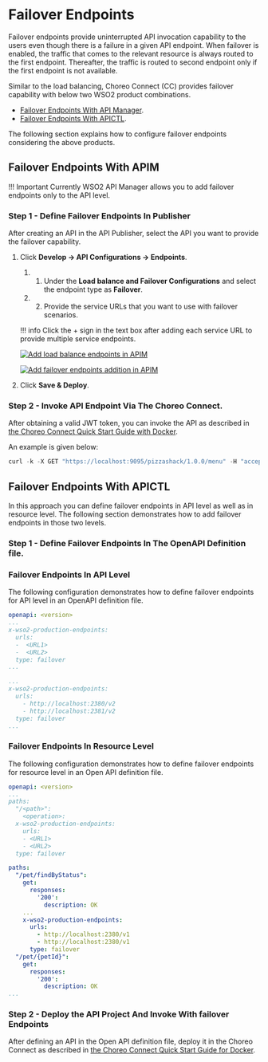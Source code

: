 # Failover Endpoints

Failover endpoints provide uninterrupted API invocation capability to the users even though there is a failure in a given API endpoint. When failover is enabled, the traffic that comes to the relevant resource is always routed to the first endpoint. Thereafter, the traffic is routed to second endpoint only if the first endpoint is not available.

Similar to the load balancing, Choreo Connect (CC) provides failover capability with below two WSO2 product combinations.

- [Failover Endpoints With API Manager]({{base_path}}/deploy-and-publish/deploy-on-gateway/choreo-connect/endpoints/failover-endpoints/#failover-endpoints-with-apim). 
- [Failover Endpoints With APICTL]({{base_path}}/deploy-and-publish/deploy-on-gateway/choreo-connect/endpoints/failover-endpoints/#failover-endpoints-with-apictl).

The following section explains how to configure failover endpoints considering the above products.

## Failover Endpoints With APIM

!!! Important
    Currently WSO2 API Manager allows you to add failover endpoints only to the API level.

### Step 1 - Define Failover Endpoints In Publisher

After creating an API in the API Publisher, select the API you want to provide the failover capability.

1.  Click **Develop -> API Configurations -> Endpoints**.

    1. 1. Under the **Load balance and Failover Configurations** and select the endpoint type as **Failover**.

    1. 2. Provide the service URLs that you want to use with failover scenarios.

    !!! info
        Click the + sign in the text box after adding each service URL to provide multiple service endpoints.

    [![Add load balance endpoints in APIM]({{base_path}}/assets/img/learn/load-balance-and-fail-over.png)](https://apim.docs.wso2.com/en/4.1.0/assets/img/learn/load-balance-and-fail-over.png)

    [![Add failover endpoints addition in APIM]({{base_path}}/assets/img/learn/failover-configured.png)](https://apim.docs.wso2.com/en/4.1.0/assets/img/learn/load-balanced-configurations.png)
    
2.  Click **Save & Deploy**.

### Step 2 - Invoke API Endpoint Via The Choreo Connect.

After obtaining a valid JWT token, you can invoke the API as described in [the Choreo Connect Quick Start Guide with Docker]({{base_path}}/deploy-and-publish/deploy-on-gateway/choreo-connect/getting-started/quick-start-guide/quick-start-guide-docker-with-apim/#step-6-invoke-the-api-via-choreo-connect). 

An example is given below:

``` java
curl -k -X GET "https://localhost:9095/pizzashack/1.0.0/menu" -H "accept: application/json" -H "Authorization: Bearer <COPIED_TOKEN>"
```

## Failover Endpoints With APICTL

In this approach you can define failover endpoints in API level as well as in resource level. The following section demonstrates how to add failover endpoints in those two levels.

### Step 1 - Define Failover Endpoints In The OpenAPI Definition file.

### Failover Endpoints In API Level

The following configuration demonstrates how to define failover endpoints for API level in an OpenAPI definition file.

``` yaml tab="Format"
openapi: <version>
...
x-wso2-production-endpoints:
  urls:
  -  <URL1>
  -  <URL2>
  type: failover
...
```

``` yaml tab="Example"
...
x-wso2-production-endpoints:
  urls:
    - http://localhost:2380/v2
    - http://localhost:2381/v2
  type: failover
...
```

### Failover Endpoints In Resource Level

The following configuration demonstrates how to define failover endpoints for resource level in an Open API definition file.

``` yaml tab="Format"
openapi: <version>
...
paths:
  "/<path>":
    <operation>:
  x-wso2-production-endpoints:
    urls:
    - <URL1>
    - <URL2>
  type: failover
```

``` yaml tab="Example"
paths:
  "/pet/findByStatus":
    get:
      responses:
        '200':
          description: OK
    ...
    x-wso2-production-endpoints:
      urls:
        - http://localhost:2380/v1
        - http://localhost:2380/v1
      type: failover
  "/pet/{petId}":
    get:
      responses:
        '200':
          description: OK
...
```

### Step 2 - Deploy the API Project And Invoke With failover Endpoints

After defining an API in the Open API definition file, deploy it in the Choreo Connect as described in [the Choreo Connect Quick Start Guide for Docker]({{base_path}}/deploy-and-publish/deploy-on-gateway/choreo-connect/getting-started/quick-start-guide/quick-start-guide-docker/#step-1-download-and-setup-choreo-connect-distribution-zip-and-apictl-command-line-tool).
